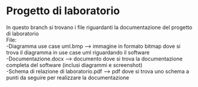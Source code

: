 # Progetto di laboratorio
In questo branch si trovano i file riguardanti la documentazione del progetto di laboratorio                                               
File:                                                                                                                                     
-Diagramma use case uml.bmp --> immagine in formato bitmap dove si trova il diagramma in use case uml riguardando il software             
-Documentazione.docx --> documento dove si trova la documentazione completa del software (inclusi diagrammi e screenshot)                 
-Schema di relazione di laboratorio.pdf --> pdf dove si trova uno schema a punti da seguire per realizzare la documentazione
